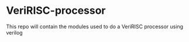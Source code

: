 # VeriRISC-processor
This repo will contain the modules used to do a VeriRISC processor using verilog
